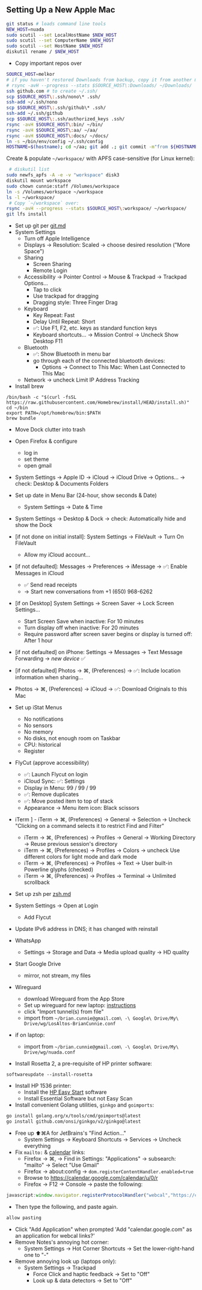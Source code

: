## Setting Up a New Apple Mac

```bash
git status # loads command line tools
NEW_HOST=nuada
sudo scutil --set LocalHostName $NEW_HOST
sudo scutil --set ComputerName $NEW_HOST
sudo scutil --set HostName $NEW_HOST
diskutil rename / $NEW_HOST
```
- Copy important repos over

```bash
SOURCE_HOST=melkor
# if you haven't restored Downloads from backup, copy it from another machine:
# rsync -avH --progress --stats $SOURCE_HOST\:Downloads/ ~/Downloads/
ssh github.com # to create ~/.ssh/
scp $SOURCE_HOST\:.ssh/nono\* .ssh/
ssh-add ~/.ssh/nono
scp $SOURCE_HOST\:.ssh/github\* .ssh/
ssh-add ~/.ssh/github
scp $SOURCE_HOST\:.ssh/authorized_keys .ssh/
rsync -avH $SOURCE_HOST\:bin/ ~/bin/
rsync -avH $SOURCE_HOST\:aa/ ~/aa/
rsync -avH $SOURCE_HOST\:docs/ ~/docs/
ln -s ~/bin/env/config ~/.ssh/config
HOSTNAME=$(hostname); cd ~/aa; git add .; git commit -m"from ${HOSTNAME%%.*}"; git pull -r; git push; cd ~/docs; git pull; cd ~/bin; git pull; popd; popd; popd
```

Create & populate `~/workspace/` with APFS case-sensitive (for Linux kernel):

```bash
 # diskutil list
sudo newfs_apfs -A -e -v "workspace" disk3
diskutil mount workspace
sudo chown cunnie:staff /Volumes/workspace
ln -s /Volumes/workspace ~/workspace
ls -l ~/workspace/
 # Copy `~/workspace` over:
rsync -avH --progress --stats $SOURCE_HOST\:workspace/ ~/workspace/
git lfs install
```

- Set up git per [git.md](https://github.com/cunnie/docs/blob/master/git.md)
- System Settings
  - Turn off Apple Intelligence
  - Displays → Resolution: Scaled → choose desired resolution ("More Space")
  - Sharing
    - Screen Sharing
    - Remote Login
  - Accessibility → Pointer Control → Mouse & Trackpad → Trackpad Options...
    - Tap to click
    - Use trackpad for dragging
    - Dragging style: Three Finger Drag
  - Keyboard
    - Key Repeat: Fast
    - Delay Until Repeat: Short
    - ✅: Use F1, F2, etc. keys as standard function keys
    - Keyboard shortcuts... → Mission Control → Uncheck Show Desktop F11
  - Bluetooth
    - ✅: Show Bluetooth in menu bar
    - go through each of the connected bluetooth devices:
      - Options → Connect to This Mac: When Last Connected to This Mac
  - Network → uncheck Limit IP Address Tracking
- Install brew
```
/bin/bash -c "$(curl -fsSL https://raw.githubusercontent.com/Homebrew/install/HEAD/install.sh)"
cd ~/bin
export PATH=/opt/homebrew/bin:$PATH
brew bundle
```
- Move Dock clutter into trash
- Open Firefox & configure
  - log in
  - set theme
  - open gmail
- System Settings → Apple ID → iCloud → iCloud Drive → Options... → check:
  Desktop & Documents Folders
- Set up date in Menu Bar (24-hour, show seconds & Date)
  - System Settings → Date & Time
- System Settings → Desktop & Dock → check: Automatically hide and show the Dock
- [if not done on initial install]: System Settings → FileVault → Turn On FileVault
  - Allow my iCloud account...
- [if not defaulted]: Messages → Preferences → iMessage → ✅: Enable Messages in iCloud
  - ✅ Send read receipts
  - → Start new conversations from +1 (650) 968-6262
- [if on Desktop] System Settings → Screen Saver → Lock Screen Settings...
  - Start Screen Save when inactive: For 10 minutes
  - Turn display off when inactive: For 20 minutes
  - Require password after screen saver begins or display is turned off: After 1 hour
- [if not defaulted] on iPhone: Settings → Messages → Text Message Forwarding → _new device_ ✅
- [if not defaulted] Photos → ⌘, (Preferences) → ✅: Include location information when sharing...
- Photos → ⌘, (Preferences) → iCloud → ✅: Download Originals to this Mac
- Set up iStat Menus
  - No notifications
  - No sensors
  - No memory
  - No disks, not enough room on Taskbar
  - CPU: historical
  - Register
- FlyCut (approve accessibility)
  - ✅: Launch Flycut on login
  - iCloud Sync: ✅: Settings
  - Display in Menu: 99 / 99 / 99
  - ✅: Remove duplicates
  - ✅: Move posted item to top of stack
  - Appearance → Menu item icon: Black scissors

- iTerm
] - iTerm → ⌘, (Preferences) → General → Selection → Uncheck "Clicking on a command selects it to restrict Find and Filter"
  - iTerm → ⌘, (Preferences) → Profiles → General → Working Directory → Reuse previous session's directory
  - iTerm → ⌘, (Preferences) → Profiles → Colors → uncheck Use different colors for light mode and dark mode
  - iTerm → ⌘, (Preferences) → Profiles → Text → User built-in Powerline glyphs (checked)
  - iTerm → ⌘, (Preferences) → Profiles → Terminal → Unlimited scrollback
- Set up zsh per [zsh.md](https://github.com/cunnie/docs/blob/master/zsh.md)
- System Settings → Open at Login
  - Add Flycut
- Update IPv6 address in DNS; it has changed with reinstall
- WhatsApp
  - Settings → Storage and Data → Media upload quality → HD quality
- Start Google Drive
  - mirror, not stream, my files
- Wireguard
  - download Wireguard from the App Store
  - Set up wireguard for new laptop: [instructions](wireguard.md)
  - click "Import tunnel(s) from file"
  - import from `~/brian.cunnie@gmail.com\ -\ Google\ Drive/My\ Drive/wg/LosAltos-BrianCunnie.conf`
- if on laptop:
  - import from `~/brian.cunnie@gmail.com\ -\ Google\ Drive/My\ Drive/wg/nuada.conf`
- Install Rosetta 2, a pre-requisite of HP printer software:

```
softwareupdate --install-rosetta
```

- Install HP 1536 printer:
  - Install the [HP Easy Start](https://support.hp.com/us-en/drivers/hp-laserjet-pro-m1536-multifunction-printer-series/model/3974278?sku=CE538A) software
  - Install Essential Software but not Easy Scan
- Install convenient Golang utilities, `ginkgo` and `goimports`:

```bash
go install golang.org/x/tools/cmd/goimports@latest
go install github.com/onsi/ginkgo/v2/ginkgo@latest
```

- Free up ⬆⌘A for JetBrains's "Find Action..."
  - System Settings → Keyboard Shortcuts → Services → Uncheck everything
- Fix `mailto:` & [calendar](https://askubuntu.com/a/1203165) links:
  - Firefox → ⌘, → Find in Settings: "Applications" → subsearch: "mailto" → Select "Use Gmail"
  - Firefox → about:config → `dom.registerContentHandler.enabled=true`
  - Browse to <https://calendar.google.com/calendar/u/0/r>
  - Firefox → F12 → Console → paste the following:

```js
javascript:window.navigator.registerProtocolHandler("webcal","https://calendar.google.com/calendar/r?cid=%s","Google Calendar");
```

  - Then type the following, and paste again.

```js
allow pasting
```

  - Click "Add Application" when prompted 'Add "calendar.google.com" as an application for webcal links?'
- Remove Notes's annoying hot corner:
  - System Settings → Hot Corner Shortcuts → Set the lower-right-hand one to "-"
- Remove annoying look up (laptops only):
  - System Settings → Trackpad
    - Force Click and haptic feedback → Set to "Off"
    - Look up & data detectors → Set to "Off"
